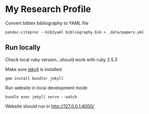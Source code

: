 # My Research Profile

Convert bibtex bibliography to YAML file

	pandoc-citeproc --bib2yaml bibliography.bib > _data/papers.yml


## Run locally

Check local ruby version...should work with ruby 2.5.3

Make sure [jekyll](https://jekyllrb.com/) is installed

	gem install bundler jekyll

Run website in local development mode

	bundle exec jekyll serve --watch

Website should run in http://127.0.0.1:4000/

